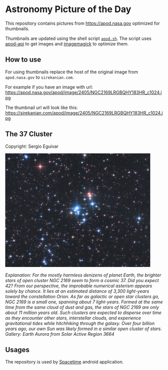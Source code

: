 # Astronomy Picture of the Day

This repository contains pictures from https://apod.nasa.gov optimized for thumbnails.

Thumbnails are updated using the shell script [`apod.sh`](apod.sh). The script
uses [apod-api](https://github.com/nasa/apod-api) to get images and [imagemagick](https://imagemagick.org) to
optimize them.

## How to use

For using thumbnails replace the host of the original image from `apod.nasa.gov` to `sirekanian.com`.

For example if you have an image with url:<br>
https://apod.nasa.gov/apod/image/2405/NGC2169LRGBQHY183HR_c1024.jpg

The thumbnail url will look like this:<br>
https://sirekanian.com/apod/image/2405/NGC2169LRGBQHY183HR_c1024.jpg

## The 37 Cluster

Copyright: Sergio Eguivar

[![the picture of the day][1]][2]

_Explanation: For the mostly harmless denizens of planet Earth, the brighter stars of open cluster NGC 2169 seem to form a cosmic 37. Did you expect 42? From our perspective, the improbable numerical asterism appears solely by chance. It lies at an estimated distance of 3,300 light-years toward the constellation Orion. As far as galactic or open star clusters go, NGC 2169 is a small one, spanning about 7 light-years.  Formed at the same time from the same cloud of dust and gas, the stars of NGC 2169 are only about 11 million years old. Such clusters are expected to disperse over time as they encounter other stars, interstellar clouds, and experience gravitational tides while hitchhiking through the galaxy. Over four billion years ago, our own Sun was likely formed in a similar open cluster of stars.   Gallery: Earth Aurora from Solar Active Region 3664_

## Usages

The repository is used by [Spacetime][3] android application.

[1]: image/2405/NGC2169LRGBQHY183HR_c1024.jpg

[2]: https://apod.nasa.gov/apod/image/2405/NGC2169LRGBQHY183HR_c1024.jpg

[3]: https://github.com/sirekanian/spacetime
